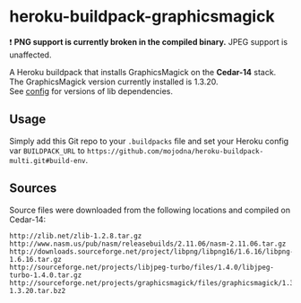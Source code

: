 heroku-buildpack-graphicsmagick
===============================
:exclamation: **PNG support is currently broken in the compiled binary.** JPEG support is unaffected.

A Heroku buildpack that installs GraphicsMagick on the **Cedar-14** stack.  
The GraphicsMagick version currently installed is 1.3.20.  
See [config](config) for versions of lib dependencies.

Usage
-----

Simply add this Git repo to your `.buildpacks` file and set your Heroku config var `BUILDPACK_URL` to `https://github.com/mojodna/heroku-buildpack-multi.git#build-env`.

Sources
-------

Source files were downloaded from the following locations and compiled on Cedar-14:
````
http://zlib.net/zlib-1.2.8.tar.gz
http://www.nasm.us/pub/nasm/releasebuilds/2.11.06/nasm-2.11.06.tar.gz
http://downloads.sourceforge.net/project/libpng/libpng16/1.6.16/libpng-1.6.16.tar.gz
http://sourceforge.net/projects/libjpeg-turbo/files/1.4.0/libjpeg-turbo-1.4.0.tar.gz
http://sourceforge.net/projects/graphicsmagick/files/graphicsmagick/1.3.20/GraphicsMagick-1.3.20.tar.bz2
````
